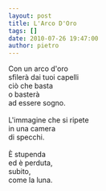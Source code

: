 ```yaml
---
layout: post
title: L'Arco D'Oro
tags: []
date: 2010-07-26 19:47:00
author: pietro
---
```

Con un arco d'oro<br/>sfilerà dai tuoi capelli<br/>ciò che basta<br/>o basterà<br/>ad essere sogno.<br/><br/>L'immagine che si ripete<br/>in una camera<br/>di specchi.<br/><br/>È stupenda<br/>ed è perduta,<br/>subito,<br/>come la luna.
